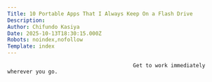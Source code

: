```yaml
---
Title: 10 Portable Apps That I Always Keep On a Flash Drive
Description: 
Author: Chifundo Kasiya
Date: 2025-10-13T18:30:15.000Z
Robots: noindex,nofollow
Template: index
---
```


                                            Get to work immediately wherever you go.
                                        